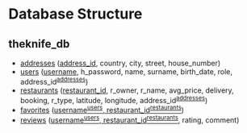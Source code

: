 # Database Structure
## theknife_db
- [addresses](./tables/addresses.sql) (<ins>address_id</ins>, country, city, street, house_number)
- [users](./tables/users.sql) (<ins>username</ins>, h_password, name, surname, birth_date, role, address_id<sup>[addresses](./tables/addresses.sql)</sup>)
- [restaurants](./tables/restaurants.sql) (<ins>restaurant_id</ins>, r_owner, r_name, avg_price, delivery, booking, r_type, latitude, longitude, address_id<sup>[addresses](./tables/addresses.sql)</sup>)
- [favorites](./tables/favorites.sql) (<ins>username<sup>[users](./tables/users.sql)</sup>, restaurant_id<sup>[restaurants](./tables/restaurants.sql)</sup></ins>)
- [reviews](./tables/reviews.sql) (<ins>username<sup>[users](./tables/users.sql)</sup>, restaurant_id<sup>[restaurants](./tables/restaurants.sql)</sup></ins>, rating, comment)
